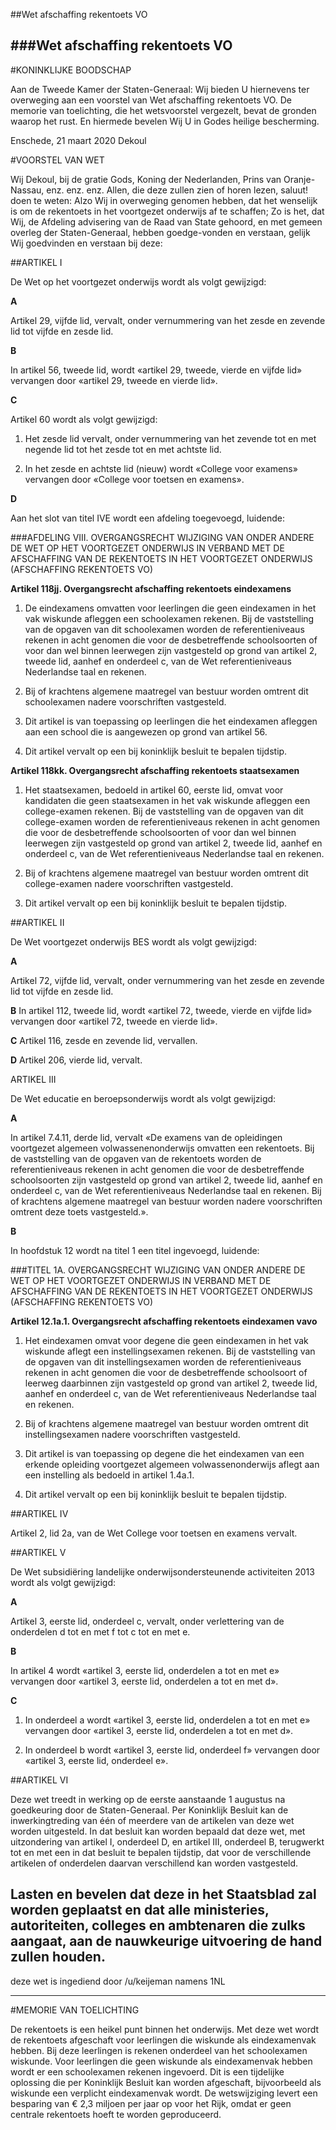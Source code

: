 ##Wet afschaffing rekentoets VO 
 
###Wet afschaffing rekentoets VO
---
#KONINKLIJKE BOODSCHAP

Aan de Tweede Kamer der Staten-Generaal: Wij bieden U hiernevens ter overweging aan een voorstel van Wet afschaffing rekentoets VO. De memorie van toelichting, die het wetsvoorstel vergezelt, bevat de gronden waarop het rust. En hiermede bevelen Wij U in Godes heilige bescherming.

Enschede, 21 maart 2020 Dekoul

#VOORSTEL VAN WET

Wij Dekoul, bij de gratie Gods, Koning der Nederlanden, Prins van Oranje-Nassau, enz. enz. enz. Allen, die deze zullen zien of horen lezen, saluut! doen te weten: Alzo Wij in overweging genomen hebben, dat het wenselijk is om de rekentoets in het voortgezet onderwijs af te schaffen; Zo is het, dat Wij, de Afdeling advisering van de Raad van State gehoord, en met gemeen overleg der Staten-Generaal, hebben goedge-vonden en verstaan, gelijk Wij goedvinden en verstaan bij deze:

##ARTIKEL I

De Wet op het voortgezet onderwijs wordt als volgt gewijzigd:

**A**

Artikel 29, vijfde lid, vervalt, onder vernummering van het zesde en zevende lid tot vijfde en zesde lid.

**B**

In artikel 56, tweede lid, wordt «artikel 29, tweede, vierde en vijfde lid» vervangen door «artikel 29, tweede en vierde lid».

**C**

Artikel 60 wordt als volgt gewijzigd:

1. Het zesde lid vervalt, onder vernummering van het zevende tot en met negende lid tot het zesde tot en met achtste lid.

2. In het zesde en achtste lid (nieuw) wordt «College voor examens» vervangen door «College voor toetsen en examens».

**D**

Aan het slot van titel IVE wordt een afdeling toegevoegd, luidende:

###AFDELING VIII. OVERGANGSRECHT WIJZIGING VAN ONDER ANDERE DE WET OP HET VOORTGEZET ONDERWIJS IN VERBAND MET DE AFSCHAFFING VAN DE REKENTOETS IN HET VOORTGEZET ONDERWIJS (AFSCHAFFING REKENTOETS VO) 

**Artikel 118jj. Overgangsrecht afschaffing rekentoets eindexamens**

1. De eindexamens omvatten voor leerlingen die geen eindexamen in het vak wiskunde afleggen een schoolexamen rekenen. Bij de vaststelling van de opgaven van dit schoolexamen worden de referentieniveaus rekenen in acht genomen die voor de desbetreffende schoolsoorten of voor dan wel binnen leerwegen zijn vastgesteld op grond van artikel 2, tweede lid, aanhef en onderdeel c, van de Wet referentieniveaus Nederlandse taal en rekenen.

2. Bij of krachtens algemene maatregel van bestuur worden omtrent dit schoolexamen nadere voorschriften vastgesteld.

3. Dit artikel is van toepassing op leerlingen die het eindexamen afleggen aan een school die is aangewezen op grond van artikel 56.

4. Dit artikel vervalt op een bij koninklijk besluit te bepalen tijdstip.

**Artikel 118kk. Overgangsrecht afschaffing rekentoets staatsexamen**

1. Het staatsexamen, bedoeld in artikel 60, eerste lid, omvat voor kandidaten die geen staatsexamen in het vak wiskunde afleggen een college-examen rekenen. Bij de vaststelling van de opgaven van dit college-examen worden de referentieniveaus rekenen in acht genomen die voor de desbetreffende schoolsoorten of voor dan wel binnen leerwegen zijn vastgesteld op grond van artikel 2, tweede lid, aanhef en onderdeel c, van de Wet referentieniveaus Nederlandse taal en rekenen.

2. Bij of krachtens algemene maatregel van bestuur worden omtrent dit college-examen nadere voorschriften vastgesteld.

3. Dit artikel vervalt op een bij koninklijk besluit te bepalen tijdstip.

##ARTIKEL II

De Wet voortgezet onderwijs BES wordt als volgt gewijzigd:

**A**

Artikel 72, vijfde lid, vervalt, onder vernummering van het zesde en zevende lid tot vijfde en zesde lid.

**B**
In artikel 112, tweede lid, wordt «artikel 72, tweede, vierde en vijfde lid» vervangen door «artikel 72, tweede en vierde lid».

**C**
Artikel 116, zesde en zevende lid, vervallen.

**D**
Artikel 206, vierde lid, vervalt.

ARTIKEL III

De Wet educatie en beroepsonderwijs wordt als volgt gewijzigd:

**A**

In artikel 7.4.11, derde lid, vervalt «De examens van de opleidingen voortgezet algemeen volwassenenonderwijs omvatten een rekentoets. Bij de vaststelling van de opgaven van de rekentoets worden de referentieniveaus rekenen in acht genomen die voor de desbetreffende schoolsoorten zijn vastgesteld op grond van artikel 2, tweede lid, aanhef en onderdeel c, van de Wet referentieniveaus Nederlandse taal en rekenen. Bij of krachtens algemene maatregel van bestuur worden nadere voorschriften omtrent deze toets vastgesteld.».

**B**

In hoofdstuk 12 wordt na titel 1 een titel ingevoegd, luidende:

###TITEL 1A. OVERGANGSRECHT WIJZIGING VAN ONDER ANDERE DE WET OP HET VOORTGEZET ONDERWIJS IN VERBAND MET DE AFSCHAFFING VAN DE REKENTOETS IN HET VOORTGEZET ONDERWIJS (AFSCHAFFING REKENTOETS VO)

**Artikel 12.1a.1. Overgangsrecht afschaffing rekentoets eindexamen vavo**

1. Het eindexamen omvat voor degene die geen eindexamen in het vak wiskunde aflegt een instellingsexamen rekenen. Bij de vaststelling van de opgaven van dit instellingsexamen worden de referentieniveaus rekenen in acht genomen die voor de desbetreffende schoolsoort of leerweg daarbinnen zijn vastgesteld op grond van artikel 2, tweede lid, aanhef en onderdeel c, van de Wet referentieniveaus Nederlandse taal en rekenen.

2. Bij of krachtens algemene maatregel van bestuur worden omtrent dit instellingsexamen nadere voorschriften vastgesteld.

3. Dit artikel is van toepassing op degene die het eindexamen van een erkende opleiding voortgezet algemeen volwassenonderwijs aflegt aan een instelling als bedoeld in artikel 1.4a.1.

4. Dit artikel vervalt op een bij koninklijk besluit te bepalen tijdstip.

##ARTIKEL IV

Artikel 2, lid 2a, van de Wet College voor toetsen en examens vervalt.

##ARTIKEL V

De Wet subsidiëring landelijke onderwijsondersteunende activiteiten 2013 wordt als volgt gewijzigd:

**A**

Artikel 3, eerste lid, onderdeel c, vervalt, onder verlettering van de onderdelen d tot en met f tot c tot en met e.

**B**

In artikel 4 wordt «artikel 3, eerste lid, onderdelen a tot en met e» vervangen door «artikel 3, eerste lid, onderdelen a tot en met d».

**C**

1. In onderdeel a wordt «artikel 3, eerste lid, onderdelen a tot en met e» vervangen door «artikel 3, eerste lid, onderdelen a tot en met d».

2. In onderdeel b wordt «artikel 3, eerste lid, onderdeel f» vervangen door «artikel 3, eerste lid, onderdeel e».

##ARTIKEL VI

Deze wet treedt in werking op de eerste aanstaande 1 augustus na goedkeuring door de Staten-Generaal. Per Koninklijk Besluit kan de inwerkingtreding van één of meerdere van de artikelen van deze wet worden uitgesteld. In dat besluit kan worden bepaald dat deze wet, met uitzondering van artikel I, onderdeel D, en artikel III, onderdeel B, terugwerkt tot en met een in dat besluit te bepalen tijdstip, dat voor de verschillende artikelen of onderdelen daarvan verschillend kan worden vastgesteld.

Lasten en bevelen dat deze in het Staatsblad zal worden geplaatst en dat alle ministeries, autoriteiten, colleges en ambtenaren die zulks aangaat, aan de nauwkeurige uitvoering de hand zullen houden.
---
deze wet is ingediend door /u/keijeman namens 1NL

---

#MEMORIE VAN TOELICHTING

De rekentoets is een heikel punt binnen het onderwijs. Met deze wet wordt de rekentoets afgeschaft voor leerlingen die wiskunde als eindexamenvak hebben. Bij deze leerlingen is rekenen onderdeel van het schoolexamen wiskunde. Voor leerlingen die geen wiskunde als eindexamenvak hebben wordt er een schoolexamen rekenen ingevoerd. Dit is een tijdelijke oplossing die per Koninklijk Besluit kan worden afgeschaft, bijvoorbeeld als wiskunde een verplicht eindexamenvak wordt. De wetswijziging levert een besparing van € 2,3 miljoen per jaar op voor het Rijk, omdat er geen centrale rekentoets hoeft te worden geproduceerd.